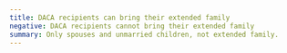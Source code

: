 ```yaml
---
title: DACA recipients can bring their extended family
negative: DACA recipients cannot bring their extended family
summary: Only spouses and unmarried children, not extended family.
---
```

